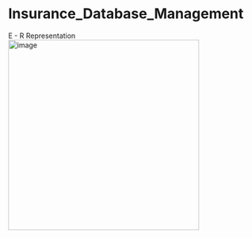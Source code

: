# Insurance_Database_Management
E - R Representation
<img width="385" alt="image" src="https://github.com/SurajRKU/E-R_Diagram_Representation/assets/53537228/3d3218e0-fe76-4690-ad66-971628d239d9">
